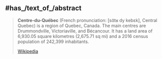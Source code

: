 
## #has_/text_of_/abstract 

> **Centre-du-Québec** (French pronunciation: [sɑ̃tʁ dy kebɛk], Central Quebec) is a region of Quebec, Canada. The main centres are Drummondville, Victoriaville, and Bécancour. It has a land area of 6,930.05 square kilometres (2,675.71 sq mi) and a 2016 census population of 242,399 inhabitants.
>
> [Wikipedia](https://en.wikipedia.org/wiki/Centre-du-Qu%C3%A9bec) 


